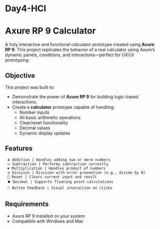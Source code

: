 # Day4-HCI

# Axure RP 9 Calculator

A fully interactive and functional calculator prototype created using **Axure RP 9**. This project replicates the behavior of a real calculator using Axure’s dynamic panels, conditions, and interactions—perfect for UX/UI prototyping.

##  Objective

This project was built to:

- Demonstrate the power of **Axure RP 9** for building logic-based interactions.
- Create a **calculator** prototype capable of handling:
  - Number inputs
  - All basic arithmetic operations
  - Clear/reset functionality
  - Decimal values
  - Dynamic display updates

## Features

     ➕ Addition | Handles adding two or more numbers 
     ➖ Subtraction | Performs subtraction correctly 
     ✖️ Multiplication | Handles product of numbers 
     ➗ Division | Division with error prevention (e.g., divide by 0) 
     🔄 Reset | Clears current input and result 
     ⏺️ Decimal | Supports floating point calculations 
     🖱️ Button Feedback | Visual interaction on clicks 

## Requirements
- Axure RP 9 installed on your system
- Compatible with Windows and Mac



